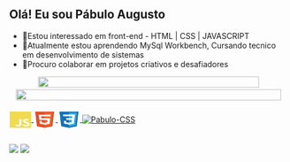 ## Olá! Eu sou Pábulo Augusto
- 👀Estou interessado em front-end - HTML | CSS | JAVASCRIPT 
- 🌱Atualmente estou aprendendo MySql Workbench, Cursando tecnico em desenvolvimento de sistemas
- 💞️Procuro colaborar em projetos criativos e desafiadores
 
<div align="center">
  <a href="https://github.com/Pabuloo">
  <img height="50%" width="400em" src="https://github-readme-stats.vercel.app/api?username=Pabuloo&show_icons=true&theme=ocean_dark&include_all_commits=true&count_private=true"/>
  <img height="50%" width="480em" src="https://github-readme-stats.vercel.app/api/top-langs/?username=Pabuloo&layout=compact&langs_count=7&theme=ocean_dark"/>
</div>
 
<div style="display: inline_block"><br>
  <img align="center" alt="Pabulo-Js" height="30" width="40" src="https://raw.githubusercontent.com/devicons/devicon/master/icons/javascript/javascript-plain.svg">
  <img align="center" alt="Pabulo-HTML" height="30" width="40" src="https://raw.githubusercontent.com/devicons/devicon/master/icons/html5/html5-original.svg">
  <img align="center" alt="Pabulo-CSS" height="30" width="40" src="https://raw.githubusercontent.com/devicons/devicon/master/icons/css3/css3-original.svg">
  <img align="center" alt="Pabulo-CSS" height="30" width="40" src="https://cdn.jsdelivr.net/gh/devicons/devicon/icons/mysql/mysql-original.svg">   
</div>
  
  ##
  
<div>
<a href = "mailto:pabuloaugustodev@gmail.com" target="_blank"><img src="https://img.shields.io/badge/Gmail-563D7C?style=for-the-badge&logo=gmail&logoColor=white"></a> 
<a href="https://www.linkedin.com/in/pabuloaugustodev/" target="_blank"><img src="https://img.shields.io/badge/-LinkedIn-563D7C?style=for-the-badge&logo=linkedin&logoColor=white" target="_blank"></a>  
</div>  
